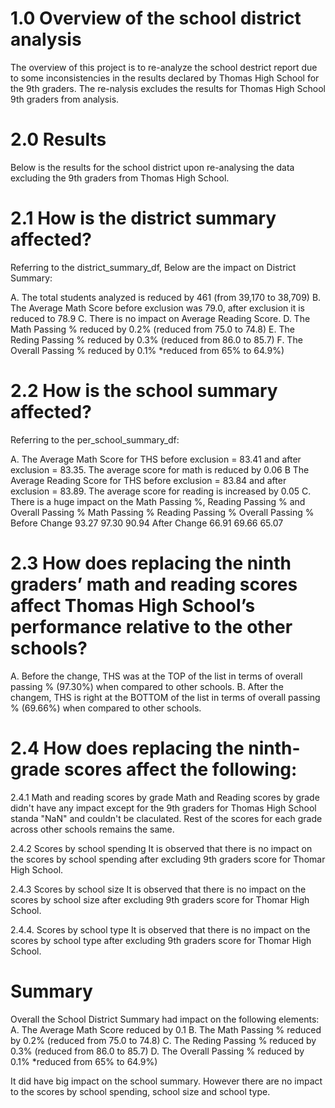 # 1.0 Overview of the school district analysis
The overview of this project is to re-analyze the school destrict report due to some inconsistencies in the results declared by Thomas High School for the 9th graders. The re-nalysis excludes the results for Thomas High School 9th graders from analysis.


# 2.0 Results
Below is the results for the school district upon re-analysing the data excluding the 9th graders from Thomas High School.

# 2.1 How is the district summary affected?
Referring to the district_summary_df, Below are the impact on District Summary:

A. The total students analyzed is reduced by 461 (from 39,170 to 38,709)
B. The Average Math Score before exclusion was 79.0, after exclusion it is reduced to 78.9
C. There is no impact on Average Reading Score.
D. The Math Passing % reduced by 0.2% (reduced from 75.0 to 74.8)
E. The Reding Passing % reduced by 0.3% (reduced from 86.0 to 85.7)
F. The Overall Passing % reduced by 0.1% *reduced from 65% to 64.9%)

# 2.2 How is the school summary affected?
Referring to the per_school_summary_df:

A. The Average Math Score for THS before exclusion = 83.41 and after exclusion = 83.35. The average score for math is reduced by 0.06
B The Average Reading Score for THS before exclusion = 83.84 and after exclusion = 83.89. The average score for reading is increased by 0.05
C. There is a huge impact on the Math Passing %, Reading Passing % and Overall Passing %
                        Math Passing %          Reading Passing %       Overall Passing %
        Before Change   93.27                   97.30                   90.94
        After Change    66.91                   69.66                   65.07

# 2.3 How does replacing the ninth graders’ math and reading scores affect Thomas High School’s performance relative to the other schools?
A. Before the change, THS was at the TOP of the list in terms of overall passing % (97.30%) when compared to other schools. 
B. After the changem, THS is right at the BOTTOM of the list in terms of overall passing % (69.66%) when compared to other schools.


# 2.4 How does replacing the ninth-grade scores affect the following:
2.4.1   Math and reading scores by grade
Math and Reading scores by grade didn't have any impact except for the 9th graders for Thomas High School standa "NaN" and couldn't be claculated. Rest of the scores for each grade across other schools remains the same.

2.4.2 Scores by school spending
It is observed that there is no impact on the scores by school spending after excluding 9th graders score for Thomar High School.

2.4.3 Scores by school size
It is observed that there is no impact on the scores by school size after excluding 9th graders score for Thomar High School.

2.4.4. Scores by school type
It is observed that there is no impact on the scores by school type after excluding 9th graders score for Thomar High School.

# Summary
Overall the School District Summary had impact on the following elements:
A. The Average Math Score reduced by 0.1
B. The Math Passing % reduced by 0.2% (reduced from 75.0 to 74.8)
C. The Reding Passing % reduced by 0.3% (reduced from 86.0 to 85.7)
D. The Overall Passing % reduced by 0.1% *reduced from 65% to 64.9%)

It did have big impact on the school summary. However there are no impact to the scores by school spending, school size and school type.
